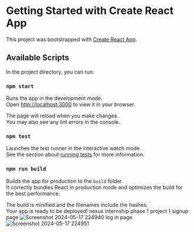 # Getting Started with Create React App

This project was bootstrapped with [Create React App](https://github.com/facebook/create-react-app).

## Available Scripts

In the project directory, you can run:

### `npm start`

Runs the app in the development mode.\
Open [http://localhost:3000](http://localhost:3000) to view it in your browser.

The page will reload when you make changes.\
You may also see any lint errors in the console.

### `npm test`

Launches the test runner in the interactive watch mode.\
See the section about [running tests](https://facebook.github.io/create-react-app/docs/running-tests) for more information.

### `npm run build`

Builds the app for production to the `build` folder.\
It correctly bundles React in production mode and optimizes the build for the best performance.

The build is minified and the filenames include the hashes.\
Your app is ready to be deployed!
nexus internship phase 1 project 1 signup page
![Screenshot 2024-05-17 224940](https://github.com/thanveer21cs52/nexusproject1/assets/156982649/9fdf4c94-ef69-4a02-aa7b-22298554b5df)
 log in page 
 ![Screenshot 2024-05-17 224951](https://github.com/thanveer21cs52/nexusproject1/assets/156982649/268339cd-3dc6-46d4-83ed-69bb9370ab93)



